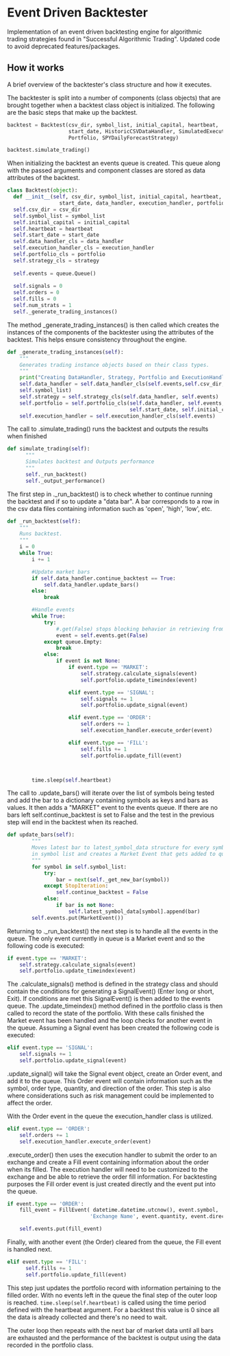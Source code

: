 # Event Driven Backtester
Implementation of an event driven backtesting engine for algorithmic trading strategies found in "Successful Algorithmic Trading". Updated code to avoid deprecated features/packages.

## How it works
A brief overview of the backtester's class structure and how it executes.

The backtester is split into a number of components (class objects) that are brought together when a backtest class object is initialized. The following are the basic steps that make up the backtest.

```python
backtest = Backtest(csv_dir, symbol_list, initial_capital, heartbeat,
                    start_date, HistoricCSVDataHandler, SimulatedExecutionHandler,
                    Portfolio, SPYDailyForecastStrategy)

backtest.simulate_trading()
```
When initializing the backtest an events queue is created. This queue along with the passed arguments and component classes are stored as data attributes of the backtest.

```python
class Backtest(object):
  def __init__(self, csv_dir, symbol_list, initial_capital, heartbeat,
                 start_date, data_handler, execution_handler, portfolio, strategy):
  self.csv_dir = csv_dir
  self.symbol_list = symbol_list
  self.initial_capital = initial_capital
  self.heartbeat = heartbeat
  self.start_date = start_date
  self.data_handler_cls = data_handler
  self.execution_handler_cls = execution_handler
  self.portfolio_cls = portfolio
  self.strategy_cls = strategy
  
  self.events = queue.Queue()
  
  self.signals = 0
  self.orders = 0
  self.fills = 0
  self.num_strats = 1
  self._generate_trading_instances()
```
The method _generate_trading_instances() is then called which creates the instances of the components of the backtester using the attributes of the backtest. This helps ensure consistency throughout the engine.

```python
def _generate_trading_instances(self):
    """
    Generates trading instance objects based on their class types.
    """
    print("Creating DataHandler, Strategy, Portfolio and ExecutionHandler")
    self.data_handler = self.data_handler_cls(self.events,self.csv_dir,
    self.symbol_list)
    self.strategy = self.strategy_cls(self.data_handler, self.events)
    self.portfolio = self.portfolio_cls(self.data_handler, self.events,
                                        self.start_date, self.initial_capital)
    self.execution_handler = self.execution_handler_cls(self.events)
```

The call to .simulate_trading() runs the backtest and outputs the results when finished
```python
def simulate_trading(self):
      """
      Simulates backtest and Outputs performance
      """
      self._run_backtest()
      self._output_performance()
```

The first step in ._run_backtest() is to check whether to continue running the backtest and if so to update a "data bar". A bar corresponds to a row in the csv data files containing information such as 'open', 'high', 'low', etc. 

```python
def _run_backtest(self):
    """
    Runs backtest.
    """
    i = 0
    while True:
        i += 1

        #Update market bars
        if self.data_handler.continue_backtest == True:
            self.data_handler.update_bars()
        else:
            break

        #Handle events
        while True:
            try:
                #.get(False) stops blocking behavior in retrieving from queue
                event = self.events.get(False)
            except queue.Empty:
                break
            else:
                if event is not None:
                    if event.type == 'MARKET':
                        self.strategy.calculate_signals(event)
                        self.portfolio.update_timeindex(event)

                    elif event.type == 'SIGNAL':
                        self.signals += 1
                        self.portfolio.update_signal(event)

                    elif event.type == 'ORDER':
                        self.orders += 1
                        self.execution_handler.execute_order(event)

                    elif event.type == 'FILL':
                        self.fills += 1
                        self.portfolio.update_fill(event)



        time.sleep(self.heartbeat)
```

The call to .update_bars() will iterate over the list of symbols being tested and add the bar to a dictionary containing symbols as keys and bars as values. It then adds a "MARKET" event to the events queue. If there are no bars left self.continue_backtest is set to False and the test in the previous step will end in the backtest when its reached.

```python
def update_bars(self):
        """
        Moves latest bar to latest_symbol_data structure for every symbol
        in symbol list and creates a Market Event that gets added to queue
        """
        for symbol in self.symbol_list:
            try:
                bar = next(self._get_new_bar(symbol))
            except StopIteration:
                self.continue_backtest = False
            else:
                if bar is not None:
                    self.latest_symbol_data[symbol].append(bar)
        self.events.put(MarketEvent())
```

Returning to ._run_backtest() the next step is to handle all the events in the queue. The only event currently in queue is a Market event and so the following code is executed:

```python
if event.type == 'MARKET':
    self.strategy.calculate_signals(event)
    self.portfolio.update_timeindex(event)
```

The .calculate_signals() method is defined in the strategy class and should contain the conditions for generating a SignalEvent() (Enter long or short, Exit). If conditions are met this SignalEvent() is then added to the events queue. The .update_timeindex() method defined in the portfolio class is then called to record the state of the portfolio. With these calls finished the Market event has been handled and the loop checks for another event in the queue. Assuming a Signal event has been created the following code is executed:

```python
elif event.type == 'SIGNAL':
    self.signals += 1
    self.portfolio.update_signal(event)
```

.update_signal() will take the Signal event object, create an Order event, and add it to the queue. This Order event will contain information such as the symbol, order type, quantity, and direction of the order. This step is also where considerations such as risk management could be implemented to affect the order.

With the Order event in the queue the execution_handler class is utilized.

```python
elif event.type == 'ORDER':
    self.orders += 1
    self.execution_handler.execute_order(event)
```
.execute_order() then uses the execution handler to submit the order to an exchange and create a Fill event containing information about the order when its filled. The execution handler will need to be customized to the exchange and be able to retrieve the order fill information. For backtesting purposes the Fill order event is just created directly and the event put into the queue.

```python
if event.type == 'ORDER':
    fill_event = FillEvent( datetime.datetime.utcnow(), event.symbol,
                           'Exchange Name', event.quantity, event.direction, None)

    self.events.put(fill_event)
```

Finally, with another event (the Order) cleared from the queue, the Fill event is handled next.
```python
elif event.type == 'FILL':
      self.fills += 1
      self.portfolio.update_fill(event)
```
This step just updates the portfolio record with information pertaining to the filled order.
With no events left in the queue the final step of the outer loop is reached.
```time.sleep(self.heartbeat)``` is called using the time period defined with the heartbeat argument. For a backtest this value is 0 since all the data is already collected and there's no need to wait.

The outer loop then repeats with the next bar of market data until all bars are exhausted and the performance of the backtest is output using the data recorded in the portfolio class.

